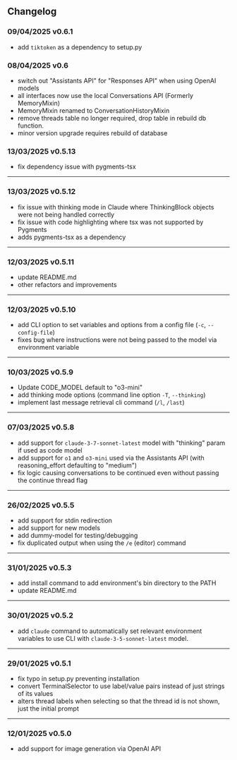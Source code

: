 Changelog
---

### 09/04/2025 v0.6.1

- add `tiktoken` as a dependency to setup.py

### 08/04/2025 v0.6

- switch out "Assistants API" for "Responses API" when using OpenAI models
- all interfaces now use the local Conversations API (Formerly MemoryMixin)
- MemoryMixin renamed to ConversationHistoryMixin
- remove threads table no longer required, drop table in rebuild db function.
- minor version upgrade requires rebuild of database

### 13/03/2025 v0.5.13

- fix dependency issue with pygments-tsx

---

### 13/03/2025 v0.5.12

- fix issue with thinking mode in Claude where ThinkingBlock objects were not being handled correctly
- fix issue with code highlighting where tsx was not supported by Pygments
- adds pygments-tsx as a dependency

---

### 12/03/2025 v0.5.11

- update README.md
- other refactors and improvements

---

### 12/03/2025 v0.5.10

- add CLI option to set variables and options from a config file (`-c`, `--config-file`)
- fixes bug where instructions were not being passed to the model via environment variable

---

### 10/03/2025 v0.5.9

- Update CODE_MODEL default to "o3-mini"
- add thinking mode options (command line option `-T`, `--thinking`)
- implement last message retrieval cli command (`/l`, `/last`)

---

### 07/03/2025 v0.5.8

- add support for `claude-3-7-sonnet-latest` model with "thinking" param if used as code model
- add support for `o1` and `o3-mini` used via the Assistants API (with reasoning_effort defaulting to "medium")
- fix logic causing conversations to be continued even without passing the continue thread flag

---

### 26/02/2025 v0.5.5

- add support for stdin redirection
- add support for new models
- add dummy-model for testing/debugging
- fix duplicated output when using the `/e` (editor) command

---

### 31/01/2025 v0.5.3

- add install command to add environment's bin directory to the PATH
- update README.md

---

### 30/01/2025 v0.5.2

- add `claude` command to automatically set relevant environment variables to use CLI with `claude-3-5-sonnet-latest` model.

---

### 29/01/2025 v0.5.1

- fix typo in setup.py preventing installation
- convert TerminalSelector to use label/value pairs instead of just strings of its values
- alters thread labels when selecting so that the thread id is not shown, just the initial prompt

---

### 12/01/2025 v0.5.0

- add support for image generation via OpenAI API